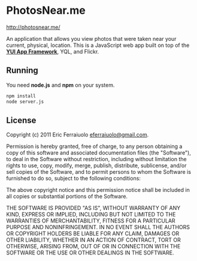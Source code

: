PhotosNear.me
=============

http://photosnear.me/

An application that allows you view photos that were taken near your current,
physical, location. This is a JavaScript web app built on top of the
**[YUI App Framework][]**, YQL, and Flickr.

Running
-------

You need **node.js** and **npm** on your system.

```bash
npm install
node server.js
```

License
-------

Copyright (c) 2011 Eric Ferraiuolo <eferraiuolo@gmail.com>.

Permission is hereby granted, free of charge, to any person obtaining a copy of
this software and associated documentation files (the "Software"), to deal in
the Software without restriction, including without limitation the rights to
use, copy, modify, merge, publish, distribute, sublicense, and/or sell copies of
the Software, and to permit persons to whom the Software is furnished to do so,
subject to the following conditions:

The above copyright notice and this permission notice shall be included in all
copies or substantial portions of the Software.

THE SOFTWARE IS PROVIDED "AS IS", WITHOUT WARRANTY OF ANY KIND, EXPRESS OR
IMPLIED, INCLUDING BUT NOT LIMITED TO THE WARRANTIES OF MERCHANTABILITY, FITNESS
FOR A PARTICULAR PURPOSE AND NONINFRINGEMENT. IN NO EVENT SHALL THE AUTHORS OR
COPYRIGHT HOLDERS BE LIABLE FOR ANY CLAIM, DAMAGES OR OTHER LIABILITY, WHETHER
IN AN ACTION OF CONTRACT, TORT OR OTHERWISE, ARISING FROM, OUT OF OR IN
CONNECTION WITH THE SOFTWARE OR THE USE OR OTHER DEALINGS IN THE SOFTWARE.

[YUI App Framework]: http://yuilibrary.com/yui/docs/app/
